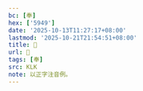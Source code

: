 ```yaml
---
bc: [奉]
hex: ['5949']
date: '2025-10-13T11:27:17+08:00'
lastmod: '2025-10-21T21:54:51+08:00'
title: 󰖭
url: 󰖭
tags: [奉]
src: KLK
note: 以正字注音例。
---
```

